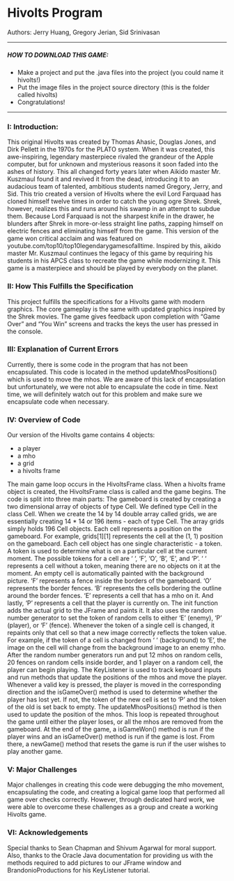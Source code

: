 # Hivolts Program
Authors: Jerry Huang, Gregory Jerian, Sid Srinivasan

---

##### HOW TO DOWNLOAD THIS GAME:
- Make a project and put the .java files into the project (you could name it hivolts!)
- Put the image files in the project source directory (this is the folder called hivolts)
- Congratulations!

---

### I: Introduction: 
This original Hivolts was created by Thomas Ahasic, Douglas Jones, and Dirk Pellett in the 1970s for the PLATO system. When it was created, this awe-inspiring, legendary masterpiece rivaled the grandeur of the Apple computer, but for unknown and mysterious reasons it soon faded into the ashes of history. This all changed forty years later when Aikido master Mr. Kuszmaul found it and revived it from the dead, introducing it to an audacious team of talented, ambitious students named Gregory, Jerry, and Sid. 
This trio created a version of Hivolts where the evil Lord Farquaad has cloned himself twelve times in order to catch the young ogre Shrek. Shrek, however, realizes this and runs around his swamp in an attempt to subdue them. Because Lord Farquaad is not the sharpest knife in the drawer, he blunders after Shrek in more-or-less straight line paths, zapping himself on electric fences and eliminating himself from the game.
This version of the game won critical acclaim and was featured on youtube.com/top10/top10legendarygamesofalltime. Inspired by this, aikido master Mr. Kuszmaul continues the legacy of this game by requiring his students in his APCS class to recreate the game while modernizing it. This game is a masterpiece and should be played by everybody on the planet.

### II: How This Fulfills the Specification
This project fulfills the specifications for a Hivolts game with modern graphics. The core gameplay is the same with updated graphics inspired by the Shrek movies. The game gives feedback upon completion with “Game Over” and “You Win” screens and tracks the keys the user has pressed in the console.

### III: Explanation of Current Errors
Currently, there is some code in the program that has not been encapsulated. This code is located in the method updateMhosPositions() which is used to move the mhos. We are aware of this lack of encapsulation but unfortunately, we were not able to encapsulate the code in time. Next time, we will definitely watch out for this problem and make sure we encapsulate code when necessary.

### IV: Overview of Code
Our version of the Hivolts game contains 4 objects:
- a player
- a mho
- a grid
- a hivolts frame 

The main game loop occurs in the HivoltsFrame class. When a hivolts frame object is created, the HivoltsFrame class is called and the game begins. The code is split into three main parts:
The gameboard is created by creating a two dimensional array of objects of type Cell. We defined type Cell in the class Cell. When we create the 14 by 14 double array called grids, we are essentially creating 14 * 14 or 196 items - each of type Cell. The array grids simply holds 196 Cell objects. Each cell represents a position on the gameboard. For example, grids[1][1] represents the cell at the (1, 1) position on the gameboard. Each cell object has one single characteristic - a token. A token is used to determine what is on a particular cell at the current moment. The possible tokens for a cell are ‘ ‘, ‘F’, ‘O’, ‘B’, ‘E’, and ‘P’. ‘ ‘ represents a cell without a token, meaning there are no objects on it at the moment. An empty cell is automatically painted with the background picture. ‘F’ represents a fence inside the borders of the gameboard. ‘O’ represents the border fences. ‘B’ represents the cells bordering the outline around the border fences. ‘E’ represents a cell that has a mho on it. And lastly, ‘P’ represents a cell that the player is currently on. 
The init function adds the actual grid to the JFrame and paints it. It also uses the random number generator to set the token of random cells to either ‘E’ (enemy), ‘P’ (player), or ‘F’ (fence). Whenever the token of a single cell is changed, it repaints only that cell so that a new image correctly reflects the token value. For example, if the token of a cell is changed from ‘ ‘ (background) to ‘E’, the image on the cell will change from the background image to an enemy mho. After the random number generators run and put 12 mhos on random cells, 20 fences on random cells inside border, and 1 player on a random cell, the player can begin playing.
The KeyListener is used to track keyboard inputs and run methods that update the positions of the mhos and move the player. Whenever a valid key is pressed, the player is moved in the corresponding direction and the isGameOver() method is used to determine whether the player has lost yet. If not, the token of the new cell is set to ‘P’ and the token of the old is set back to empty. The updateMhosPositions() method is then used to update the position of the mhos. This loop is repeated throughout the game until either the player loses, or all the mhos are removed from the gameboard. At the end of the game, a isGameWon() method is run if the player wins and an isGameOver() method is run if the game is lost. From there, a newGame() method that resets the game is run if the user wishes to play another game.

### V: Major Challenges
Major challenges in creating this code were debugging the mho movement, encapsulating the code, and creating a logical game loop that performed all game over checks correctly. However, through dedicated hard work, we were able to overcome these challenges as a group and create a working Hivolts game.

### VI: Acknowledgements
Special thanks to Sean Chapman and Shivum Agarwal for moral support. Also, thanks to the Oracle Java documentation for providing us with the methods required to add pictures to our JFrame window and BrandonioProductions for his KeyListener tutorial.